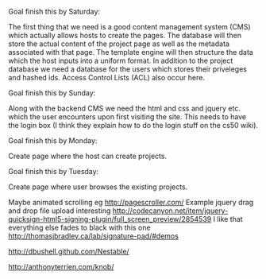 

Goal finish this by Saturday:

The first thing that we need is a good content management system (CMS) which actually allows hosts to create the pages.
The database will then store the actual content of the project page as well as the metadata associated with that page.
The template engine will then structure the data which the host inputs into a uniform format. In addition to the project
database we need a database for the users which stores their priveleges and hashed ids. Access Control Lists (ACL)
also occur here.

Goal finish this by Sunday:

Along with the backend CMS we need the html and css and jquery etc. which the user encounters upon first visiting the site. This needs
to have the login box (I think they explain how to do the login stuff on the cs50 wiki).

Goal finish this by Monday: 

Create page where the host can create projects.

Goal finish this by Tuesday:

Create page where user browses the existing projects. 





Maybe animated scrolling eg http://pagescroller.com/
Example jquery drag and drop file upload
interesting http://codecanyon.net/item/jquery-quicksign-html5-signing-plugin/full_screen_preview/2854539 I like that everything else fades to black with this one
http://thomasjbradley.ca/lab/signature-pad/#demos

http://dbushell.github.com/Nestable/

http://anthonyterrien.com/knob/



